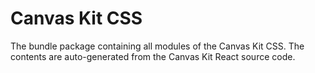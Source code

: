 # Canvas Kit CSS

The bundle package containing all modules of the Canvas Kit CSS. The contents are auto-generated
from the Canvas Kit React source code.
